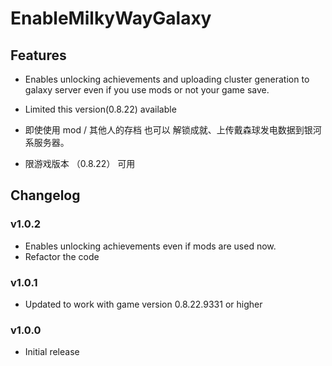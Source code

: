 # EnableMilkyWayGalaxy

## Features
- Enables unlocking achievements and uploading cluster generation to galaxy server even if you use mods or not your game save.

- Limited this version(0.8.22) available

- 即使使用 mod / 其他人的存档 也可以 解锁成就、上传戴森球发电数据到银河系服务器。

- 限游戏版本 （0.8.22） 可用

## Changelog

### v1.0.2
- Enables unlocking achievements even if mods are used now.
- Refactor the code

### v1.0.1
- Updated to work with game version 0.8.22.9331 or higher

### v1.0.0
- Initial release
